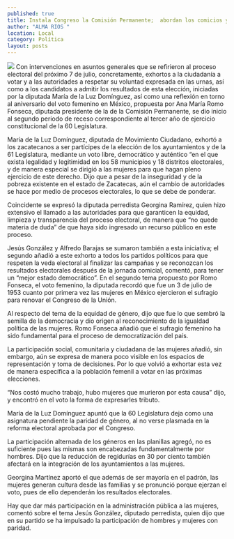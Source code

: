```yaml
---
published: true
title: Instala Congreso la Comisión Permanente;  abordan los comicios y el voto femenino
author: "ALMA RIOS "
location: Local
category: Política
layout: posts
---
```


![](http://i.imgur.com/sTaCrbum.jpg)
Con intervenciones en asuntos generales que se refirieron al proceso electoral del próximo 7 de julio, concretamente, exhortos a la ciudadanía a votar y a las autoridades a respetar su voluntad expresada en las urnas, así como a los candidatos a admitir los resultados de esta elección, iniciadas por la diputada María de la Luz Domínguez, así como una reflexión en torno al aniversario del voto femenino en México, propuesta por Ana María Romo Fonseca, diputada presidente de la de la Comisión Permanente, se dio inicio al segundo periodo de receso correspondiente al tercer año de ejercicio constitucional de la 60 Legislatura.

María de la Luz Domínguez, diputada de Movimiento Ciudadano, exhortó a los zacatecanos a ser partícipes de la elección de los ayuntamientos y de la 61 Legislatura, mediante un voto libre, democrático y auténtico “en el que exista legalidad y legitimidad en los 58 municipios y 18 distritos electorales, y de manera especial se dirigió a las mujeres para que hagan pleno ejercicio de este derecho.
Dijo que a pesar de la inseguridad y de la pobreza existente en el estado de Zacatecas, aún el cambio de autoridades se hace por medio de procesos electorales, lo que se debe de ponderar. 

Coincidente se expresó la diputada perredista Georgina Ramírez, quien hizo extensivo el llamado a las autoridades para que garanticen la equidad, limpieza y transparencia del proceso electoral, de manera que “no quede materia de duda” de que haya sido ingresado un recurso público en este proceso. 

Jesús González y Alfredo Barajas se sumaron también a esta iniciativa; el segundo añadió a este exhorto a todos los partidos políticos para que respeten la veda electoral al finalizar las campañas y se reconozcan los resultados electorales después de la jornada comicial, comentó, para tener un “mejor estado democrático”.
En el segundo tema propuesto por Romo Fonseca, el voto femenino, la diputada recordó que fue un 3 de julio de 1953 cuanto por primera vez las mujeres en México ejercieron el sufragio para renovar el Congreso de la Unión.

Al respecto del tema de la equidad de género, dijo que fue lo que sembró la semilla de la democracia y dio origen al reconocimiento de la igualdad política de las mujeres. Romo Fonseca añadió que el sufragio femenino ha sido fundamental para el proceso de democratización del país.

La participación social, comunitaria y ciudadana de las mujeres añadió, sin embargo, aún se expresa de manera poco visible en los espacios de representación y toma de decisiones. Por lo que volvió a exhortar esta vez de manera específica a la población femenil a votar en las próximas elecciones.

“Nos costó mucho trabajo, hubo mujeres que murieron por esta causa” dijo, y encontró en el voto la forma de expresarles tributo.

María de la Luz Domínguez apuntó que la 60 Legislatura deja como una asignatura pendiente la paridad de género, al no verse plasmada en la reforma electoral aprobada por el Congreso.

La participación alternada de los géneros en las planillas agregó, no es suficiente pues las mismas son encabezadas fundamentalmente  por hombres. Dijo que la reducción de regidurías en 30 por ciento también afectará en la integración de los ayuntamientos a las mujeres.

Georgina Martínez aportó el que además de ser mayoría en el padrón, las mujeres generan cultura desde las familias y se pronunció porque ejerzan el voto, pues de ello dependerán los resultados electorales.

Hay que dar más participación en la administración pública a las mujeres, comentó sobre el tema Jesús González, diputado perredista, quien dijo que en su partido se ha impulsado la participación de hombres y mujeres con paridad.
